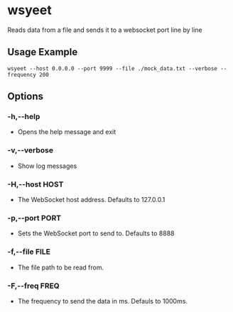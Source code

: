 # wsyeet
Reads data from a file and sends it to a websocket port line by line

## Usage Example
```
wsyeet --host 0.0.0.0 --port 9999 --file ./mock_data.txt --verbose --frequency 200
```

## Options
### -h,--help
- Opens the help message and exit

### -v,--verbose
- Show log messages

### -H,--host HOST
- The WebSocket host address. Defaults to 127.0.0.1

### -p,--port PORT
- Sets the WebSocket port to send to. Defaults to 8888

### -f,--file FILE
- The file path to be read from.

### -F,--freq FREQ
- The frequency to send the data in ms. Defauls to 1000ms.

